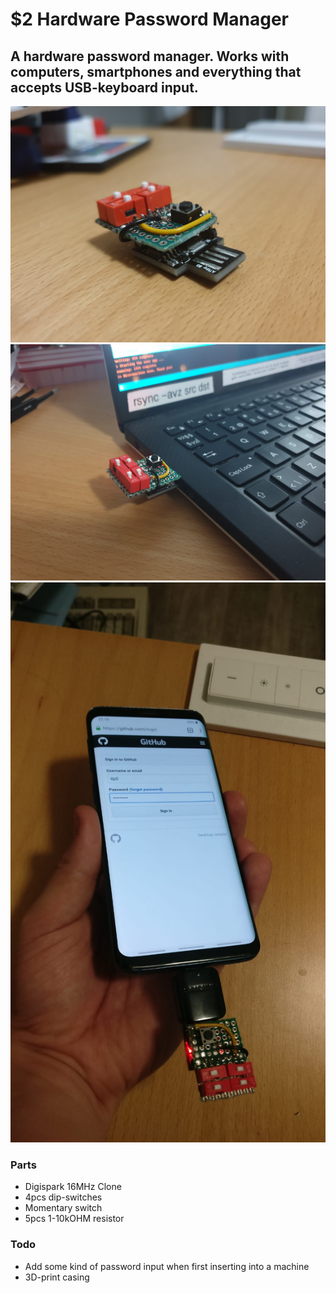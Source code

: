 # $2 Hardware Password Manager

## A hardware password manager. Works with computers, smartphones and everything that accepts USB-keyboard input.
![hwpw1](https://raw.githubusercontent.com/ilp0/hw-password-manager/master/doc/hwpw1.jpg)
![hwpw0](https://raw.githubusercontent.com/ilp0/hw-password-manager/master/doc/hwpw0.jpg)
![hwpw2](https://raw.githubusercontent.com/ilp0/hw-password-manager/master/doc/hwpw2.jpeg)

### Parts
* Digispark 16MHz Clone
* 4pcs dip-switches
* Momentary switch
* 5pcs 1-10kOHM resistor

### Todo
* Add some kind of password input when first inserting into a machine
* 3D-print casing
